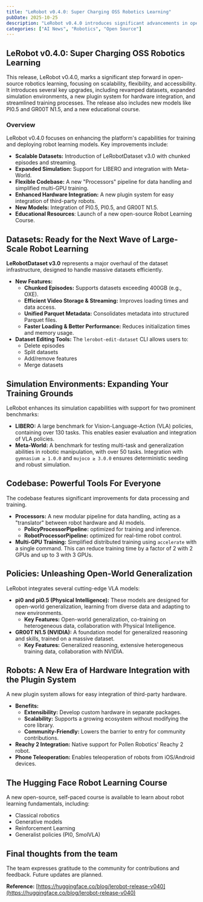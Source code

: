 ```yaml
---
title: "LeRobot v0.4.0: Super Charging OSS Robotics Learning"
pubDate: 2025-10-25
description: "LeRobot v0.4.0 introduces significant advancements in open-source robotics, including new datasets, simulation environments, a plugin system for hardware integration, and improved training capabilities."
categories: ["AI News", "Robotics", "Open Source"]
---
```


## LeRobot v0.4.0: Super Charging OSS Robotics Learning

This release, LeRobot v0.4.0, marks a significant step forward in open-source robotics learning, focusing on scalability, flexibility, and accessibility. It introduces several key upgrades, including revamped datasets, expanded simulation environments, a new plugin system for hardware integration, and streamlined training processes. The release also includes new models like PI0.5 and GR00T N1.5, and a new educational course.

### Overview

LeRobot v0.4.0 focuses on enhancing the platform's capabilities for training and deploying robot learning models.  Key improvements include:

*   **Scalable Datasets:**  Introduction of LeRobotDataset v3.0 with chunked episodes and streaming.
*   **Expanded Simulation:** Support for LIBERO and integration with Meta-World.
*   **Flexible Codebase:**  A new "Processors" pipeline for data handling and simplified multi-GPU training.
*   **Enhanced Hardware Integration:**  A new plugin system for easy integration of third-party robots.
*   **New Models:** Integration of PI0.5, PI0.5, and GR00T N1.5.
*    **Educational Resources**: Launch of a new open-source Robot Learning Course.

## Datasets: Ready for the Next Wave of Large-Scale Robot Learning

**LeRobotDataset v3.0** represents a major overhaul of the dataset infrastructure, designed to handle massive datasets efficiently.

*   **New Features:**
    *   **Chunked Episodes:** Supports datasets exceeding 400GB (e.g., OXE).
    *   **Efficient Video Storage & Streaming:** Improves loading times and data access.
    *   **Unified Parquet Metadata:**  Consolidates metadata into structured Parquet files.
    *   **Faster Loading & Better Performance:** Reduces initialization times and memory usage.
*   **Dataset Editing Tools:** The `lerobot-edit-dataset` CLI allows users to:
    *   Delete episodes
    *   Split datasets
    *   Add/remove features
    *   Merge datasets

## Simulation Environments: Expanding Your Training Grounds

LeRobot enhances its simulation capabilities with support for two prominent benchmarks:

*   **LIBERO:**  A large benchmark for Vision-Language-Action (VLA) policies, containing over 130 tasks.  This enables easier evaluation and integration of VLA policies.
*   **Meta-World:**  A benchmark for testing multi-task and generalization abilities in robotic manipulation, with over 50 tasks. Integration with `gymnasium ≥ 1.0.0` and `mujoco ≥ 3.0.0` ensures deterministic seeding and robust simulation.

## Codebase: Powerful Tools For Everyone

The codebase features significant improvements for data processing and training.

*   **Processors:** A new modular pipeline for data handling, acting as a "translator" between robot hardware and AI models.
    *   **PolicyProcessorPipeline:** optimized for training and inference.
    *   **RobotProcessorPipeline:** optimized for real-time robot control.
*   **Multi-GPU Training:**  Simplified distributed training using `accelerate` with a single command. This can reduce training time by a factor of 2 with 2 GPUs and up to 3 with 3 GPUs.

## Policies: Unleashing Open-World Generalization

LeRobot integrates several cutting-edge VLA models:

*   **pi0 and pi0.5 (Physical Intelligence):**  These models are designed for open-world generalization, learning from diverse data and adapting to new environments.
    *   **Key Features:** Open-world generalization, co-training on heterogeneous data, collaboration with Physical Intelligence.
*   **GR00T N1.5 (NVIDIA):**  A foundation model for generalized reasoning and skills, trained on a massive dataset.
    *   **Key Features:**  Generalized reasoning, extensive heterogeneous training data, collaboration with NVIDIA.

## Robots: A New Era of Hardware Integration with the Plugin System

A new plugin system allows for easy integration of third-party hardware.

*   **Benefits:**
    *   **Extensibility:** Develop custom hardware in separate packages.
    *   **Scalability:** Supports a growing ecosystem without modifying the core library.
    *   **Community-Friendly:**  Lowers the barrier to entry for community contributions.
*   **Reachy 2 Integration:**  Native support for Pollen Robotics' Reachy 2 robot.
*   **Phone Teleoperation:**  Enables teleoperation of robots from iOS/Android devices.

## The Hugging Face Robot Learning Course

A new open-source, self-paced course is available to learn about robot learning fundamentals, including:

*   Classical robotics
*   Generative models
*   Reinforcement Learning
*   Generalist policies (PI0, SmolVLA)

## Final thoughts from the team

The team expresses gratitude to the community for contributions and feedback.  Future updates are planned.

**Reference:** [https://huggingface.co/blog/lerobot-release-v040](https://huggingface.co/blog/lerobot-release-v040)